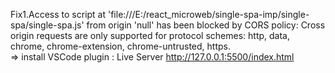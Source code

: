 Fix1.Access to script at 'file:///E:/react_microweb/single-spa-imp/single-spa/single-spa.js' from origin 'null' has been blocked by CORS policy: Cross origin requests are only supported for protocol schemes: http, data, chrome, chrome-extension, chrome-untrusted, https. <br/>
=> install VSCode plugin : Live Server
    http://127.0.0.1:5500/index.html 
<br/>